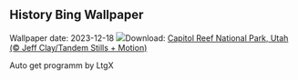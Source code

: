 ## History Bing Wallpaper
Wallpaper date: 2023-12-18
![](https://www.bing.com/th?id=OHR.CapitolReefSnow_EN-IN2337695579_UHD.jpg&w=1000)Download: [Capitol Reef National Park, Utah (© Jeff Clay/Tandem Stills + Motion)](https://www.bing.com/th?id=OHR.CapitolReefSnow_EN-IN2337695579_UHD.jpg)

Auto get programm by LtgX
